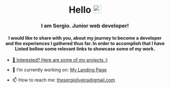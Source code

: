 <h1 align="center">Hello <img src="https://media.giphy.com/media/WqR7WfQVrpXNcmrm81/giphy.gif" width="25"> </h1> 
<h3 align="center">I am Sergio. Junior web developer!</h4> 
<h4 align="center">
I would like to share with you, about my journey to become a developer and the experiences I gathered thus far. In order to accomplish that I have Listed bellow some relevant links to showcase some of my work. 
</h4>

- [💪 Interested? Here are some of my projects :)](https://github.com/thesergioliveira/thesergioliveira/blob/main/projects.md)

- 🧗 I’m currently working on: [My Landing Page](https://github.com/thesergioliveira/myLandingPage "Github version")

- 📫 How to reach me: thesergioliveira@gmail.com 


<!--
**thesergioliveira/thesergioliveira** is a ✨ _special_ ✨ repository because its `README.md` (this file) appears on your GitHub profile.

Here are some ideas to get you started:

- 🔭 I’m currently working on ...
- 🌱 I’m currently learning ...
- 👯 I’m looking to collaborate on ...
- 🤔 I’m looking for help with ...
- 💬 Ask me about ...
- 📫 How to reach me: ...
- 😄 Pronouns: ...
- ⚡ Fun fact: ...
<p> <img width="35" align="right" src="https://img.icons8.com/color/48/000000/high-five--v2.png"/></p>
-->
